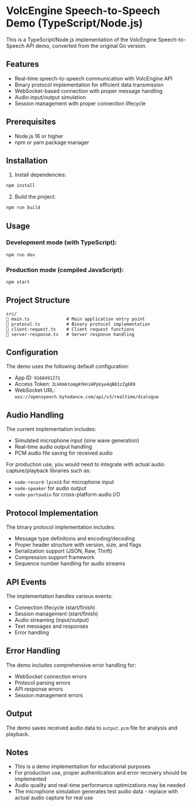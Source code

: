 # VolcEngine Speech-to-Speech Demo (TypeScript/Node.js)

This is a TypeScript/Node.js implementation of the VolcEngine Speech-to-Speech API demo, converted from the original Go version.

## Features

- Real-time speech-to-speech communication with VolcEngine API
- Binary protocol implementation for efficient data transmission
- WebSocket-based connection with proper message handling
- Audio input/output simulation
- Session management with proper connection lifecycle

## Prerequisites

- Node.js 16 or higher
- npm or yarn package manager

## Installation

1. Install dependencies:
```bash
npm install
```

2. Build the project:
```bash
npm run build
```

## Usage

### Development mode (with TypeScript):
```bash
npm run dev
```

### Production mode (compiled JavaScript):
```bash
npm start
```

## Project Structure

```
src/
   main.ts              # Main application entry point
   protocol.ts          # Binary protocol implementation
   client-request.ts    # Client request functions
   server-response.ts   # Server response handling
```

## Configuration

The demo uses the following default configuration:
- App ID: `9168491271`
- Access Token: `JLkKmktomgAYHniHPpUye4qB01zZg6R9`
- WebSocket URL: `wss://openspeech.bytedance.com/api/v3/realtime/dialogue`

## Audio Handling

The current implementation includes:
- Simulated microphone input (sine wave generation)
- Real-time audio output handling
- PCM audio file saving for received audio

For production use, you would need to integrate with actual audio capture/playback libraries such as:
- `node-record-lpcm16` for microphone input
- `node-speaker` for audio output
- `node-portaudio` for cross-platform audio I/O

## Protocol Implementation

The binary protocol implementation includes:
- Message type definitions and encoding/decoding
- Proper header structure with version, size, and flags
- Serialization support (JSON, Raw, Thrift)
- Compression support framework
- Sequence number handling for audio streams

## API Events

The implementation handles various events:
- Connection lifecycle (start/finish)
- Session management (start/finish)
- Audio streaming (input/output)
- Text messages and responses
- Error handling

## Error Handling

The demo includes comprehensive error handling for:
- WebSocket connection errors
- Protocol parsing errors
- API response errors
- Session management errors

## Output

The demo saves received audio data to `output.pcm` file for analysis and playback.

## Notes

- This is a demo implementation for educational purposes
- For production use, proper authentication and error recovery should be implemented
- Audio quality and real-time performance optimizations may be needed
- The microphone simulation generates test audio data - replace with actual audio capture for real use